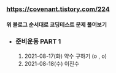 ### https://covenant.tistory.com/224  
#### 위 블로그 순서대로 코딩테스트 문제 풀어보기

- ### 준비운동 PART 1
   1. 2021-08-17(화) 약수 구하기 (o , o)
   2. 2021-08-18(수) 이진수     
